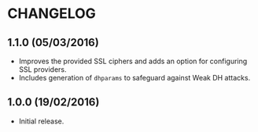 # CHANGELOG

## 1.1.0 (05/03/2016)

* Improves the provided SSL ciphers and adds an option for configuring SSL
  providers.
* Includes generation of `dhparams` to safeguard against Weak DH attacks.

## 1.0.0 (19/02/2016)

* Initial release.
